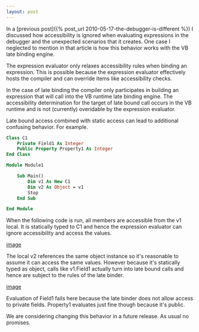 ```yaml
---
layout: post
---
```

In a [previous post]({% post_url 2010-05-17-the-debugger-is-different %}) I discussed how accessibility is ignored when evaluating expressions in the debugger and the unexpected scenarios that it creates. One case I neglected to mention in that article is how this behavior works with the VB late binding engine.

The expression evaluator only relaxes accessibility rules when binding an expression. This is possible because the expression evaluator effectively hosts the compiler and can override items like accessibility checks.  

In the case of late binding the compiler only participates in building an expression that will call into the VB runtime late binding engine. The accessibility determination for the target of late bound call occurs in the VB runtime and is not (currently) overidable by the expression evaluator.  

Late bound access combined with static access can lead to additional confusing behavior. For example.

    
``` vb
Class C1
    Private Field1 As Integer
    Public Property Property1 As Integer
End Class

Module Module1

    Sub Main()
        Dim v1 As New C1
        Dim v2 As Object = v1
        Stop
    End Sub

End Module
```

When the following code is run, all members are accessible from the v1 local.  It is statically typed to C1 and hence the expression evaluator can ignore accessibility and access the values.

[image](/images/posts/nothing-private1.png)

The local v2 references the same object instance so it's reasonable to assume it can access the same values. However because it's statically typed as object, calls like v1.Field1 actually turn into late bound calls and hence are subject to the rules of the late binder.

[image](/images/posts/nothing-private2.png)

Evaluation of Field1 fails here because the late binder does not allow access to private fields. Property1 evaluates just fine though because it's public.

We are considering changing this behavior in a future release. As usual no promises.

